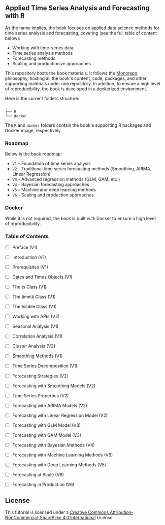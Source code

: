 ## Applied Time Series Analysis and Forecasting with R

As the name implies, the book focuses on applied data science methods for time series analysis and forecasting, covering (see the full table of content below):
* Working with time-series data 
* Time series analysis methods
* Forecasting methods
* Scaling and productionize approaches


This repository hosts the book materials. It follows the [Monorepo](https://en.wikipedia.org/wiki/Monorepo) philosophy, hosting all the book's content, code, packages, and other supporting materials under one repository. In addition, to ensure a high level of reproducibility, the book is developed in a dockerized environment.

Here is the current folders structure:

``` shell
.
├── R
└── docker
```

The `R` and `docker` folders contain the book's supporting R packages and Docker image, respectively. 




### Roadmap
Below is the book roadmap:
* `V1` - Foundation of time series analysis
* `V2` - Traditional time series forecasting methods (Smoothing, ARIMA, Linear Regression)
* `V3` - Advanced regression methods (GLM, GAM, etc.)
* `V4` - Bayesian forecasting approaches
* `V5` - Machine and deep learning methods
* `V6` - Scaling and production approaches

### Docker
While it is not required, the book is built with Docker to ensure a high level of reproducibility. 


### Table of Contents 
- [ ] Preface (V1)
- [ ] Introduction (V1)
- [ ] Prerequisites (V1)
- [ ] Dates and Times Objects (V1)
- [ ] The ts Class (V1)
- [ ] The timetk Class (V1)
- [ ] The tsibble Class (V1)
- [ ] Working with APIs (V2)
- [ ] Seasonal Analysis (V1)
- [ ] Correlation Analysis (V1)
- [ ] Cluster Analysis (V2)
- [ ] Smoothing Methods (V1)
- [ ] Time Series Decomposition (V1)
- [ ] Forecasting Strategies (V2)
- [ ] Forecasting with Smoothing Models (V2)
- [ ] Time Series Properties (V2)
- [ ] Forecasting with ARIMA Models (V2)
- [ ] Forecasting with Linear Regression Model (V2)
- [ ] Forecasting with GLM Model (V3)
- [ ] Forecasting with GAM Model (V3)
- [ ] Forecasting with Bayesian Methods (V4)
- [ ] Forecasting with Machine Learning Methods (V5)
- [ ] Forecasting with Deep Learning Methods (V5)
- [ ] Forecasting at Scale (V6)
- [ ] Forecasting in Production (V6)


## License

This tutorial is licensed under a [Creative Commons Attribution-NonCommercial-ShareAlike 4.0 International](https://creativecommons.org/licenses/by-nc-sa/4.0/) License.